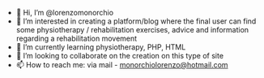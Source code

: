 - 👋 Hi, I’m @lorenzomonorchio
- 👀 I’m interested in creating a platform/blog where the final user can find some physiotherapy / rehabilitation exercises, advice and information regarding a rehabilitation movement
- 🌱 I’m currently learning physiotherapy, PHP, HTML
- 💞️ I’m looking to collaborate on the creation on this type of site
- 📫 How to reach me: via mail - monorchiolorenzo@hotmail.com

<!---
lorenzomonorchio/lorenzomonorchio is a ✨ special ✨ repository because its `README.md` (this file) appears on your GitHub profile.
You can click the Preview link to take a look at your changes.
--->
